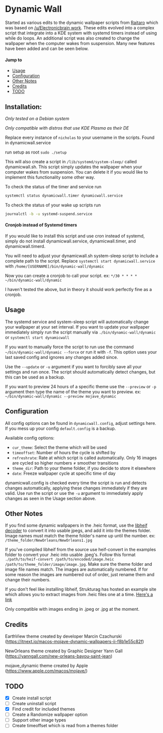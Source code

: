 # Dynamic Wall

Started as various edits to the dynamic wallpaper scripts from [Raitaro](https://gitlab.com/RaitaroH/dynamic-wall) which was based on [/u/Electronicbrain work](https://www.reddit.com/r/unixporn/comments/a7mga5/plasma_a_clone_of_macos_mojaves_dynamic_wallpaper/). These edits evolved into a complex script that integrate into a KDE system with systemd timers instead of using while do loops. An additional script was also created to change the wallpaper when the computer wakes from suspension. Many new features have been added and can be seen below.

#### Jump to

-   [Usage](#usage)
-   [Configuration](#configuration)
-   [Other Notes](#other-notes)
-   [Credits](#credits)
-   [TODO](#todo)

## Installation:  
*Only tested on a Debian system*

*Only compatible with distros that use KDE Plasma as their DE*

Replace every instance of `nicholas` to your username in the scripts. Found in dynamicwall.service

run setup as root `sudo ./setup`

This will also create a script in `/lib/systemd/system-sleep/` called dynamicwall.sh. This script simply updates the wallpaper when your computer wakes from suspension. You can delete it if you would like to implement this functionality some other way.

To check the status of the timer and service run
```sh
systemctl status dynamicwall.timer dynamicwall.service
```

To check the status of your wake up scripts run
```sh
journalctl -b -u systemd-suspend.service
```

#### Cronjob instead of Systemd timers

If you would like to install this script and use cron instead of systemd, simply do not install dynamicwall.service, dynamicwall.timer, and  dynamicwall.timerd.

You will need to adjust your dynamicwall.sh system-sleep script to include a complete path to the script. Replace `systemctl start dynamicwall.service` with `/home/[USERNAME]/bin/dynamic-wall/dynamic`

Now you can create a cronjob to call your script. ex: `*/30 * * * * ~/bin/dynamic-wall/dynamic`

I haven't tested the above, but in theory it should work perfectly fine as a cronjob.

## Usage
The systemd service and system-sleep script will automatically change your wallpaper at your set interval. If you want to update your wallpaper immediately simply run the script manually via `./bin/dynamic-wall/dynamic` or `systemctl start dynamicwall`

If you want to manually force the script to run use the command `~/bin/dynamic-wall/dynamic --force` or run it with `-f`. This option uses your last saved config and ignores any changes added since.

Use the `--update` or `-u` argument if you want to forcibly save all your settings and run once. The script should automatically detect changes, but this can be used as a backup.

If you want to preview 24 hours of a specific theme use the `--preview` or `-p` argument then type the name of the theme you want to preview. ex: `~/bin/dynamic-wall/dynamic --preview mojave_dynamic`

## Configuration
All config options can be found in `dynamicwall.config`, adjust settings here. If you mess up your config `default.config` is a backup.

Available config options:
*   `cur_theme`: Select the theme which will be used
*   `timeoffset`: Number of hours the cycle is shifted by
*   `refreshrate`: Rate at which script is called automatically. Only 16 images are cycled so higher numbers ≠ smoother transitions
*   `theme_dir`: Path to your theme folder, if you decide to store it elsewhere
*   `date`: Freeze wallpaper cycle at specific time of day

dynamicwall.config is checked every time the script is run and detects changes automatically, applying these changes immediately if they are valid. Use run the script or use the `-u` argument to immediately apply changes as seen in the Usage section above.

## Other Notes

If you find some dynamic wallpapers in the .heic format, use the [libheif decoder](https://github.com/strukturag/libheif) to convert it into usable jpegs, and add it into the themes folder. Image names must match the theme folder's name up until the number. ex: `/theme_folder/NewOrleans/NewOrleans1.jpg`

If you've compiled libheif from the source use heif-convert in the examples folder to convert your .heic into usable .jpeg's. Follow this format `./path/to/heif-convert /path/to/encoded/image.heic /path/to/theme_folder/image/image.jpg`. Make sure the theme folder and image file names match. The images are automatically numbered. If for some reason the images are numbered out of order, just rename them and change their numbers.

If you don't feel like installing libheif, Strukturag has hosted an example site which allows you to extract images from .heic files one at a time. [Here's a link](https://strukturag.github.io/libheif/)

Only compatible with images ending in .jpeg or .jpg at the moment.

## Credits
EarthView theme created by developer Marcin Czachurski (<https://itnext.io/macos-mojave-dynamic-wallpapers-ii-f8b1e55c82f>)

NewOrleans theme created by Graphic Designer Yann Gall (<https://yanngall.com/new-orleans-bayou-saint-jean>)

mojave_dynamic theme created by Apple (<https://www.apple.com/macos/mojave/>)



## TODO
-   [x]  Create install script
-   [ ]  Create uninstall script
-   [x]  Find credit for included themes
-   [ ]  Create a Randomize wallpaper option
-   [ ]  Support other image types
-   [ ]  Create timeoffset which is read from a themes folder
